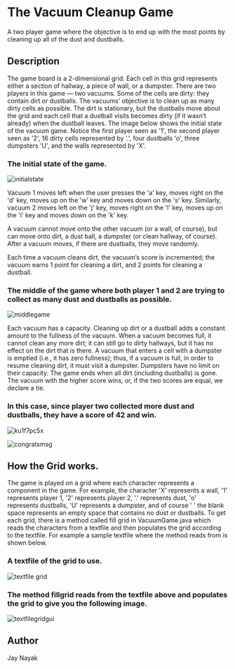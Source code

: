 # The Vacuum Cleanup Game
A two player game where the objective is to end up with the most points by cleaning up all of the dust and dustballs.

## Description
The game board is a 2-dimensional grid. Each cell in this grid represents either a section of hallway, a piece of wall, or a dumpster. There are two players in this game — two vacuums. Some of the cells are dirty: they contain dirt or dustballs. The vacuums’ objective is to clean up as many dirty cells as possible. The dirt is stationary, but the dustballs move about the grid and each cell that a dustball visits becomes dirty (if it wasn’t already) when the dustball leaves. The image below shows the initial state of the vacuum game. Notice the first player seen as '1', the second player seen as '2', 16 dirty cells represented by '.', four dustballs 'o', three dumpsters 'U', and the walls represented by 'X'.

### The initial state of the game.
![initialstate](https://cloud.githubusercontent.com/assets/24378046/21819933/bc8afa18-d73b-11e6-9c52-142c6b04529d.png)

Vacuum 1 moves left when the user presses the 'a' key, moves right on the 'd' key, moves up on the 'w' key and moves down on the 's' key. Similarly, vacuum 2 moves left on the 'j' key, moves right on the 'l' key, moves up on the 'i' key and moves down on the 'k' key.

A vacuum cannot move onto the other vacuum (or a wall, of course), but can move onto dirt, a dust ball, a dumpster (or clean hallway, of course). After a vacuum moves, if there are dustballs, they move randomly.

Each time a vacuum cleans dirt, the vacuum’s score is incremented; the vacuum earns 1 point for cleaning a dirt, and 2 points for cleaning a dustball.

### The middle of the game where both player 1 and 2 are trying to collect as many dust and dustballs as possible.
![middlegame](https://cloud.githubusercontent.com/assets/24378046/21819938/c06395a0-d73b-11e6-8b5d-d369a820b12a.png)

Each vacuum has a capacity. Cleaning up dirt or a dustball adds a constant amount to the fullness of the vacuum. When a vacuum becomes full, it cannot clean any more dirt; it can still go to dirty hallways, but it has no effect on the dirt that is there. A vacuum that enters a cell with a dumpster is emptied (i.e., it has zero fullness); thus, if a vacuum is full, in order to resume cleaning dirt, it must visit a dumpster. Dumpsters have no limit on their capacity. The game ends when all dirt (including dustballs) is gone. The vacuum with the higher score wins, or, if the two scores are equal, we declare a tie.

### In this case, since player two collected more dust and dustballs, they have a score of 42 and win.
![ku1f7pc5x](https://cloud.githubusercontent.com/assets/24378046/21819946/c5faaeae-d73b-11e6-892b-013a4b3cbb0d.png)

![congratsmsg](https://cloud.githubusercontent.com/assets/24378046/21819949/c8b6c40c-d73b-11e6-899e-f78fc5d995ea.png)

## How the Grid works.
The game is played on a grid where each character represents a component in the game. For example, the character 'X' represents a wall, '1' represents player 1, '2' represents player 2, '.' represents dust, 'o' represents dustballs, 'U' represents a dumpster, and of course ' ' the blank space represents an empty space that contains no dust or dustballs. To get each grid, there is a method called fill grid in VacuumGame.java which reads the characters from a textfile and then populates the grid according to the textfile. For example a sample textfile where the method reads from is shown below.

### A textfile of the grid to use.
![textfile grid](https://cloud.githubusercontent.com/assets/24378046/21820674/a3f2aa16-d73e-11e6-84a0-a5aab569004c.png)

### The method fillgrid reads from the textfile above and populates the grid to give you the following image.
![textfilegridgui](https://cloud.githubusercontent.com/assets/24378046/21820678/a64e5c9c-d73e-11e6-843e-fd38b085b501.png)

## Author
Jay Nayak

